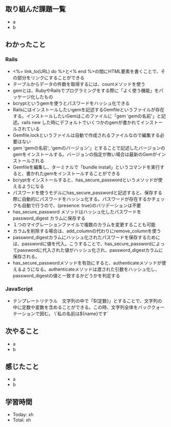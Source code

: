 ## 取り組んだ課題一覧
- a
- b
## わかったこと
### Rails
- <%= link_to(URL) do %>と<% end %>の間にHTML要素を書くことで、その部分をリンクにすることができる
- テーブルからデータの件数を取得するには、countメソッドを使う
- gemとは、RubyやRailsでプログラミングをする際に「よく使う機能」をパッケージ化したもの
- bcryptというgemを使うとパスワードをハッシュ化できる
- Railsにはインストールしたいgemを記述するGemfileというファイルが存在する。インストールしたいGemはこのファイルに「gem 'gemの名前'」と記述。rails new した時にデフォルトでいくつかのgemが書かれてインストールされている
- Gemfile.lockというファイルは自動で作成されるファイルなので編集する必要はない
- gem 'gemの名前', 'gemのバージョン'」とすることで記述したバージョンのgemをインストールする。バージョンの指定が無い場合は最新のGemがインストールされる
- Gemfileを編集し、ターミナルで「bundle install」というコマンドを実行すると、書かれたgemをインストールすることができる
- bcryptをインストールすると、has_secure_passwordというメソッドが使えるようになる
- パスワードを使うモデルにhas_secure_passwordと記述すると、保存する際に自動的にパスワードをハッシュ化する。パスワードが存在するかチェックも自動で行うので、{presence: true}のバリデーションは不要
- has_secure_password メソッドはハッシュ化したパスワードを password_digest カラムに保存する
- １つのマイグレーションファイルで複数のカラムを変更することも可能
- カラムを削除する場合は、add_columnの代わりにremove_columnを使う
- password_digestカラムにハッシュ化されたパスワードを保存するためには、passwordに値を代入。こうすることで、has_secure_passwordによってpasswordに代入された値がハッシュ化され、password_digestカラムに保存される。
- has_secure_passwordメソッドを有効にすると、authenticateメソッドが使えるようになる。authenticateメソッドは渡された引数をハッシュ化し、password_digestの値と一致するかどうかを判定する

### JavaScript
- テンプレートリテラル　文字列の中で「${定数}」とすることで、文字列の中に定数や変数を含めることができる。この時、文字列全体をバッククォーテーションで囲む。 \`私の名前は${name}です\`
## 次やること
- a
- b
## 感じたこと
- a
- b
## 学習時間
- Today: xh
- Total: xh
